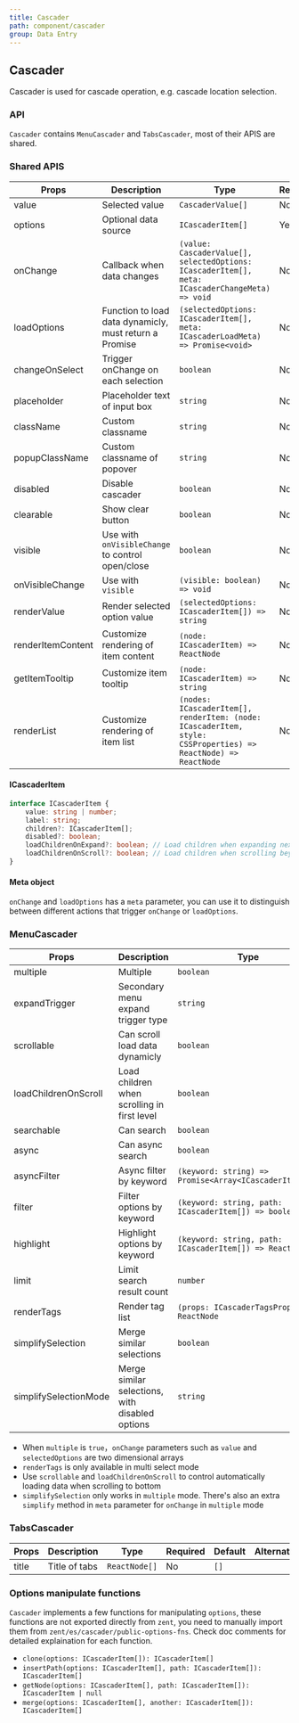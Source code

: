 ```yaml
---
title: Cascader
path: component/cascader
group: Data Entry
---
```


## Cascader

Cascader is used for cascade operation, e.g. cascade location selection.

### API

`Cascader` contains `MenuCascader` and `TabsCascader`, most of their APIS are shared.

### Shared APIS

| Props             | Description                                            | Type                                                                                                          | Required | Default         | Alternatives |
| ----------------- | ------------------------------------------------------ | ------------------------------------------------------------------------------------------------------------- | -------- | --------------- | ------------ |
| value             | Selected value                                         | `CascaderValue[]`                                                                                             | No       | `[]`            |              |
| options           | Optional data source                                   | `ICascaderItem[]`                                                                                             | Yes      | `[]`            |              |
| onChange          | Callback when data changes                             | `(value: CascaderValue[], selectedOptions: ICascaderItem[], meta: ICascaderChangeMeta) => void`               | No       | -               |              |
| loadOptions       | Function to load data dynamicly, must return a Promise | `(selectedOptions: ICascaderItem[], meta: ICascaderLoadMeta) => Promise<void>`                                | No       | -               |              |
| changeOnSelect    | Trigger onChange on each selection                     | `boolean`                                                                                                     | No       | `false`         | `true`       |
| placeholder       | Placeholder text of input box                          | `string`                                                                                                      | No       | `Please choose` |              |
| className         | Custom classname                                       | `string`                                                                                                      | No       |                 |              |
| popupClassName    | Custom classname of popover                            | `string`                                                                                                      | No       |                 |              |
| disabled          | Disable cascader                                       | `boolean`                                                                                                     | No       | `false`         | `true`       |
| clearable         | Show clear button                                      | `boolean`                                                                                                     | No       | `false`         | `true`       |
| visible           | Use with `onVisibleChange` to control open/close       | `boolean`                                                                                                     | No       |                 |              |
| onVisibleChange   | Use with `visible`                                     | `(visible: boolean) => void`                                                                                  | No       |
| renderValue       | Render selected option value                           | `(selectedOptions: ICascaderItem[]) => string`                                                                | No       |                 |              |
| renderItemContent | Customize rendering of item content                    | `(node: ICascaderItem) => ReactNode`                                                                          | No       | `node.label`    |              |
| getItemTooltip    | Customize item tooltip                                 | `(node: ICascaderItem) => string`                                                                             | No       | `node.label`    |              |
| renderList        | Customize rendering of item list                       | `(nodes: ICascaderItem[], renderItem: (node: ICascaderItem, style: CSSProperties) => ReactNode) => ReactNode` | No       |                 |              |

#### ICascaderItem

```ts
interface ICascaderItem {
	value: string | number;
	label: string;
	children?: ICascaderItem[];
	disabled?: boolean;
	loadChildrenOnExpand?: boolean; // Load children when expanding next level
	loadChildrenOnScroll?: boolean; // Load children when scrolling beyound bottom
}
```

#### Meta object

`onChange` and `loadOptions` has a `meta` parameter, you can use it to distinguish between different actions that trigger `onChange` or `loadOptions`.

### MenuCascader

| Props                | Description                                 | Type                                                    | Required | Default | Alternatives |
| -------------------- | ------------------------------------------- | ------------------------------------------------------- | -------- | ------- | ------------ |
| multiple             | Multiple                                    | `boolean`                                               | No       | `false` | `true`       |
| expandTrigger        | Secondary menu expand trigger type          | `string`                                                | No       | `click` | `hover`      |
| scrollable           | Can scroll load data dynamicly              | `boolean`                                               | No       | `false` | `true`       |
| loadChildrenOnScroll | Load children when scrolling in first level | `boolean`                                               | No       | `false` | `true`       |
| searchable           | Can search                                  | `boolean`                                               | No       | `false` | `true`       |
| async                | Can async search                            | `boolean`                                               | No       | `false` | `true`       |
| asyncFilter          | Async filter by keyword                     | `(keyword: string) => Promise<Array<ICascaderItem[]>>`  | No       | -       |              |
| filter               | Filter options by keyword                   | `(keyword: string, path: ICascaderItem[]) => boolean`   | No       | -       |              |
| highlight            | Highlight options by keyword                | `(keyword: string, path: ICascaderItem[]) => ReactNode` | No       | -       |              |
| limit                | Limit search result count                   | `number`                                                | No       | `50`    |              |
| renderTags           | Render tag list                             | `(props: ICascaderTagsProps) => ReactNode`              | No       |         |              |
| simplifySelection    | Merge similar selections | `boolean`                                               | `否`     | `false` | `true`  |
| simplifySelectionMode| Merge similar selections, with disabled options | `string`                                               | `否`     | `excludeDisabled` | `includeDisabled`  |


- When `multiple` is `true`，`onChange` parameters such as `value` and `selectedOptions` are two dimensional arrays
- `renderTags` is only available in multi select mode
- Use `scrollable` and `loadChildrenOnScroll` to control automatically loading data when scrolling to bottom
- `simplifySelection` only works in `multiple` mode. There's also an extra `simplify` method in `meta` parameter for `onChange` in `multiple` mode

### TabsCascader

| Props | Description   | Type          | Required | Default | Alternatives |
| ----- | ------------- | ------------- | -------- | ------- | ------------ |
| title | Title of tabs | `ReactNode[]` | No       | `[]`    |              |

### Options manipulate functions

`Cascader` implements a few functions for manipulating `options`, these functions are not exported directly from `zent`, you need to manually import them from `zent/es/cascader/public-options-fns`. Check doc comments for detailed explaination for each function.

- `clone(options: ICascaderItem[]): ICascaderItem[]`
- `insertPath(options: ICascaderItem[], path: ICascaderItem[]): ICascaderItem[]`
- `getNode(options: ICascaderItem[], path: ICascaderItem[]): ICascaderItem | null`
- `merge(options: ICascaderItem[], another: ICascaderItem[]): ICascaderItem[]`
